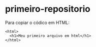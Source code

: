 # primeiro-repositorio

Para copiar o códico em HTML:
```
<html>
  <h1>Meu primeiro arquivo em html</h1>
</html>
```
